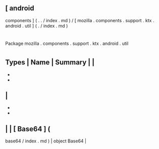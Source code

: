 [
android
-
components
]
(
.
.
/
index
.
md
)
/
[
mozilla
.
components
.
support
.
ktx
.
android
.
util
]
(
.
/
index
.
md
)
#
#
Package
mozilla
.
components
.
support
.
ktx
.
android
.
util
#
#
#
Types
|
Name
|
Summary
|
|
-
-
-
|
-
-
-
|
|
[
Base64
]
(
-
base64
/
index
.
md
)
|
object
Base64
|
